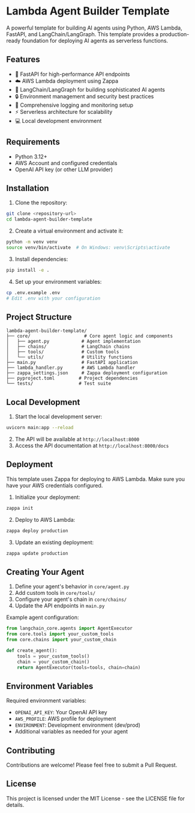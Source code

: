 # Lambda Agent Builder Template

A powerful template for building AI agents using Python, AWS Lambda, FastAPI, and LangChain/LangGraph. This template provides a production-ready foundation for deploying AI agents as serverless functions.

## Features

- 🚀 FastAPI for high-performance API endpoints
- ☁️ AWS Lambda deployment using Zappa
- 🤖 LangChain/LangGraph for building sophisticated AI agents
- 🔒 Environment management and security best practices
- 📝 Comprehensive logging and monitoring setup
- ⚡ Serverless architecture for scalability
- 💻 Local development environment

## Requirements

- Python 3.12+
- AWS Account and configured credentials
- OpenAI API key (or other LLM provider)

## Installation

1. Clone the repository:

```bash
git clone <repository-url>
cd lambda-agent-builder-template
```

2. Create a virtual environment and activate it:

```bash
python -m venv venv
source venv/bin/activate  # On Windows: venv\Scripts\activate
```

3. Install dependencies:

```bash
pip install -e .
```

4. Set up your environment variables:

```bash
cp .env.example .env
# Edit .env with your configuration
```

## Project Structure

```
lambda-agent-builder-template/
├── core/                    # Core agent logic and components
│   ├── agent.py            # Agent implementation
│   ├── chains/             # LangChain chains
│   ├── tools/              # Custom tools
│   └── utils/              # Utility functions
├── main.py                 # FastAPI application
├── lambda_handler.py       # AWS Lambda handler
├── zappa_settings.json     # Zappa deployment configuration
├── pyproject.toml         # Project dependencies
└── tests/                 # Test suite
```

## Local Development

1. Start the local development server:

```bash
uvicorn main:app --reload
```

2. The API will be available at `http://localhost:8000`
3. Access the API documentation at `http://localhost:8000/docs`

## Deployment

This template uses Zappa for deploying to AWS Lambda. Make sure you have your AWS credentials configured.

1. Initialize your deployment:

```bash
zappa init
```

2. Deploy to AWS Lambda:

```bash
zappa deploy production
```

3. Update an existing deployment:

```bash
zappa update production
```

## Creating Your Agent

1. Define your agent's behavior in `core/agent.py`
2. Add custom tools in `core/tools/`
3. Configure your agent's chain in `core/chains/`
4. Update the API endpoints in `main.py`

Example agent configuration:

```python
from langchain_core.agents import AgentExecutor
from core.tools import your_custom_tools
from core.chains import your_custom_chain

def create_agent():
    tools = your_custom_tools()
    chain = your_custom_chain()
    return AgentExecutor(tools=tools, chain=chain)
```

## Environment Variables

Required environment variables:

- `OPENAI_API_KEY`: Your OpenAI API key
- `AWS_PROFILE`: AWS profile for deployment
- `ENVIRONMENT`: Development environment (dev/prod)
- Additional variables as needed for your agent

## Contributing

Contributions are welcome! Please feel free to submit a Pull Request.

## License

This project is licensed under the MIT License - see the LICENSE file for details.
